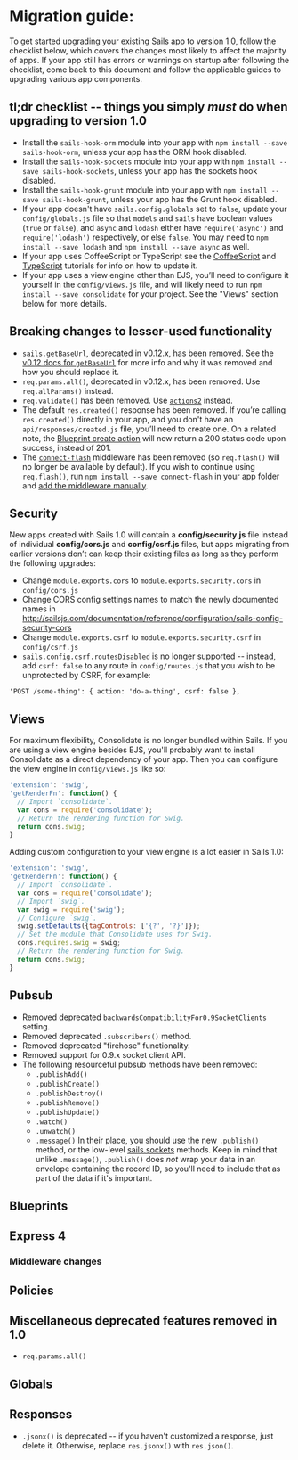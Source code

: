 # Migration guide:

To get started upgrading your existing Sails app to version 1.0, follow the checklist below, which covers the changes most likely to affect the majority of apps.  If your app still has errors or warnings on startup after following the checklist, come back to this document and follow the applicable guides to upgrading various app components.

## tl;dr checklist -- things you simply _must_ do when upgrading to version 1.0

* Install the `sails-hook-orm` module into your app with `npm install --save sails-hook-orm`, unless your app has the ORM hook disabled.
* Install the `sails-hook-sockets` module into your app with `npm install --save sails-hook-sockets`, unless your app has the sockets hook disabled.
* Install the `sails-hook-grunt` module into your app with `npm install --save sails-hook-grunt`, unless your app has the Grunt hook disabled.
* If your app doesn't have `sails.config.globals` set to `false`, update your `config/globals.js` file so that `models` and `sails` have boolean values (`true` or `false`), and `async` and `lodash` either have `require('async')` and `require('lodash')` respectively, or else `false`.  You may need to `npm install --save lodash` and `npm install --save async` as well.
* If your app uses CoffeeScript or TypeScript see the [CoffeeScript](http://sailsjs.com/documentation/tutorials/using-coffee-script) and [TypeScript](http://sailsjs.com/documentation/tutorials/using-type-script) tutorials for info on how to update it.
* If your app uses a view engine other than EJS, you&rsquo;ll need to configure it yourself in the `config/views.js` file, and will likely need to run `npm install --save consolidate` for your project.  See the "Views" section below for more details.

## Breaking changes to lesser-used functionality

* `sails.getBaseUrl`, deprecated in v0.12.x, has been removed.  See the [v0.12 docs for `getBaseUrl`](http://0.12.sailsjs.com/documentation/reference/application/sails-get-base-url) for more info and why it was removed and how you should replace it.
* `req.params.all()`, deprecated in v0.12.x, has been removed.  Use `req.allParams()` instead.
* `req.validate()` has been removed.  Use [`actions2`](http://sailsjs.com/documentation/concepts/actions-and-controllers#?actions-2-aka-machine-actions) instead.
* The default `res.created()` response has been removed.  If you&rsquo;re calling `res.created()` directly in your app, and you don't have an `api/responses/created.js` file, you&rsquo;ll need to create one.  On a related note, the [Blueprint create action](http://sailsjs.com/documentation/reference/blueprint-api/create) will now return a 200 status code upon success, instead of 201.
* The <a href="https://www.npmjs.com/package/connect-flash" target="_blank">`connect-flash`</a> middleware has been removed (so `req.flash()` will no longer be available by default).  If you wish to continue using `req.flash()`, run `npm install --save connect-flash` in your app folder and [add the middleware manually](http://sailsjs.com/documentation/concepts/middleware).

## Security

New apps created with Sails 1.0 will contain a **config/security.js** file instead of individual **config/cors.js** and **config/csrf.js** files, but apps migrating from earlier versions don&rsquo;t can keep their existing files as long as they perform the following upgrades:

* Change `module.exports.cors` to `module.exports.security.cors` in `config/cors.js`
* Change CORS config settings names to match the newly documented names in http://sailsjs.com/documentation/reference/configuration/sails-config-security-cors
* Change `module.exports.csrf` to `module.exports.security.csrf` in `config/csrf.js`
* `sails.config.csrf.routesDisabled` is no longer supported -- instead, add `csrf: false` to any route in `config/routes.js` that you wish to be unprotected by CSRF, for example:

```
'POST /some-thing': { action: 'do-a-thing', csrf: false },
```

## Views

For maximum flexibility, Consolidate is no longer bundled within Sails.  If you are using a view engine besides EJS, you'll probably want to install Consolidate as a direct dependency of your app.  Then you can configure the view engine in `config/views.js` like so:

```javascript
'extension': 'swig',
'getRenderFn': function() {
  // Import `consolidate`.
  var cons = require('consolidate');
  // Return the rendering function for Swig.
  return cons.swig;
}
```

Adding custom configuration to your view engine is a lot easier in Sails 1.0:

```javascript
'extension': 'swig',
'getRenderFn': function() {
  // Import `consolidate`.
  var cons = require('consolidate');
  // Import `swig`.
  var swig = require('swig');
  // Configure `swig`.
  swig.setDefaults({tagControls: ['{?', '?}']});
  // Set the module that Consolidate uses for Swig.
  cons.requires.swig = swig;
  // Return the rendering function for Swig.
  return cons.swig;
}
```

## Pubsub

* Removed deprecated `backwardsCompatibilityFor0.9SocketClients` setting.
* Removed deprecated `.subscribers()` method.
* Removed deprecated "firehose" functionality.
* Removed support for 0.9.x socket client API.
* The following resourceful pubsub methods have been removed:
  * `.publishAdd()`
  * `.publishCreate()`
  * `.publishDestroy()`
  * `.publishRemove()`
  * `.publishUpdate()`
  * `.watch()`
  * `.unwatch()`
  * `.message()`
  In their place, you should use the new `.publish()` method, or the low-level [sails.sockets](http://sailsjs.com/documentation/reference/web-sockets/sails-sockets) methods.  Keep in mind that unlike `.message()`, `.publish()` does _not_ wrap your data in an envelope containing the record ID, so you'll need to include that as part of the data if it's important.

## Blueprints


## Express 4
 ### Middleware changes

## Policies

## Miscellaneous deprecated features removed in 1.0

* `req.params.all()`

## Globals

## Responses
 * `.jsonx()` is deprecated -- if you haven't customized a response, just delete it.  Otherwise, replace `res.jsonx()` with `res.json()`.
